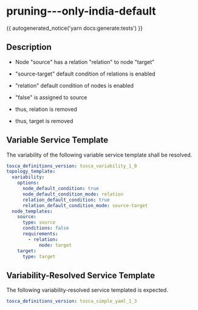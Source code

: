 # pruning---only-india-default

{{ autogenerated_notice('yarn docs:generate:tests') }}

## Description

- Node "source" has a relation "relation" to node "target"
- "source-target" default condition of relations is enabled
- "relation" default condition of nodes is enabled

- "false" is assigned to source
- thus, relation is removed
- thus, target is removed


## Variable Service Template

The variability of the following variable service template shall be resolved.

```yaml linenums="1"
tosca_definitions_version: tosca_variability_1_0
topology_template:
  variability:
    options:
      node_default_condition: true
      node_default_condition_mode: relation
      relation_default_condition: true
      relation_default_condition_mode: source-target
  node_templates:
    source:
      type: source
      conditions: false
      requirements:
        - relation:
            node: target
    target:
      type: target
```



## Variability-Resolved Service Template

The following variability-resolved service templated is expected.

```yaml linenums="1"
tosca_definitions_version: tosca_simple_yaml_1_3
```

